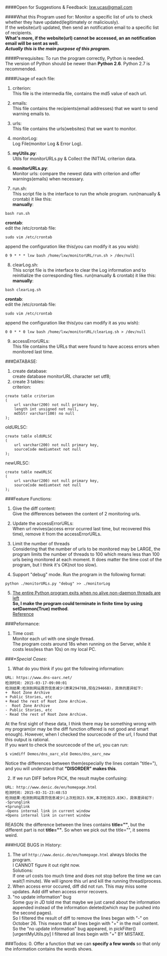 ####Open for Suggestions & Feedback:
lxw.ucas@gmail.com

####What this Program used for:
Monitor a specific list of urls to check whether they have updated(legitimately or maliciously).<br>
If the website(url) updated, then send an notification email to a specific list of recipients.<br>
**What's more, if the website(url) cannot be accessed, an an notification email will be sent as well.** <br>
**_Actually this is the main purpose of this program._**<br>

####Prerequisites:
To run the program correctly, Python is needed.<br>
The version of Python should be newer than **Python 2.6**. Python 2.7 is recommended.

####Usage of each file:
1. criterion:<br>
This file is the intermedia file, contains the md5 value of each url.

2. emails:<br>
This file contains the recipients(email addresses) that we want to send warning emails to.

3. urls:<br>
This file contains the urls(websites) that we want to monitor.

4. monitorLog:<br>
Log File(monitor Log & Error Log).

5. **myUtils.py**:<br>
Utils for monitorURLs.py & Collect the INITIAL criterion data.

6. **monitorURLs.py**:<br>
Monitor urls: compare the newest data with criterion and offer warnings(emails) when necessary.

7. run.sh:<br>
This script file is the interface to run the whole program. run(manually & crontab) it like this:<br>
**manually**:<br>
 ```
 bash run.sh
 ```
**crontab**:<br>
edit the /etc/crontab file:<br>
 ```
 sudo vim /etc/crontab
 ```
append the configuration like this(you can modify it as you wish):<br>
 ```
 0 9 * * * lxw bash /home/lxw/monitorURL/run.sh > /dev/null
 ```

8. clearLog.sh:<br>
This script file is the interface to clear the Log information and to reinitialize the corresponding files. run(manually & crontab) it like this:<br>
**manually**:<br>
 ```
 bash clearLog.sh
 ```
**crontab**:<br>
edit the /etc/crontab file:<br>
 ```
 sudo vim /etc/crontab
 ```
append the configuration like this(you can modify it as you wish):<br>
 ```
 0 0 * * 0 lxw bash /home/lxw/monitorURL/clearLog.sh > /dev/null
 ```

9. accessErrorURLs:<br>
This file contains the URLs that were found to have access errors when monitored last time.

###DATABASE:
1. create database:<br>
create database monitorURL character set utf8;<br>
2. create 3 tables:<br>
criterion:<br>
```
create table criterion
(
    url varchar(200) not null primary key,
    length int unsigned not null,
    md5Str varchar(100) no null
);
```
oldURLSC:<br>
```
create table oldURLSC
(
    url varchar(200) not null primary key,
    sourceCode mediumtext not null
);
```
newURLSC:<br>
```
create table newURLSC
(
    url varchar(200) not null primary key,
    sourceCode mediumtext not null
);
```

###Feature Functions:
1. Give the diff content:<br>
Give the differences between the content of 2 monitoring urls.<br>

2. Update the accessErrorURLs:<br>
When url revives(access error ocurred last time, but recovered this time), remove it from the accessErrorURLs.<br>

3. Limit the number of threads<br>
Considering that the number of urls to be monitored may be LARGE, the program limits the number of threads to 100 which means less than 100 urls being monitored at each moment. It does matter the time cost of the program, but I think it's OK(not too slow).<br>

4. Support "debug" mode. Run the program in the following format:<br>
```
python ./monitorURLs.py "debug" >> ./monitorLog
```
5. [The entire Python program exits when no alive non-daemon threads are left](https://docs.python.org/2.7/library/threading.html)</br>
**So, I make the program could terminate in finite time by using setDaemon(True) method**.</br>
[Reference](http://www.cnblogs.com/jefferybest/archive/2011/10/09/2204050.html)

###Peformance:
1. Time cost:<br>
Monitor each url with one single thread. <br>
The program costs around 18s when running on the Server, while it costs less(less than 10s) on my local PC.<br>

###_*Special Cases_:
1. What do you think if you got the following information:<br>
```
URL: https://www.dns-oarc.net/
检测时间: 2015-03-17-09:00:01
检测结果:检测到网站首页信息减少(原来29478B,现在29466B)，具体的差异如下:
+  Root Zone Archive
+ Public Stories, etc
+ Read the rest of Root Zone Archive.
-  Root Zone Archive
- Public Stories, etc
- Read the rest of Root Zone Archive.
```
At the first sight of these data, I think there may be something wrong with my program(or may be the diff function offered is not good and smart enough). However, when I checked the sourcecode of the url, I found that this output is rational.<br>
If you want to check the sourcecode of the url, you can run:<br>
```
$ vimdiff Demos/dns_oarc_old Demos/dns_oarc_new
```
Notice the differences between them(especially the lines contain "title="), and you will understand that **"DISORDER" makes this**.<br>

2. If we run DIFF before PICK, the result maybe confusing:<br>
```
URL: http://www.denic.de/en/homepage.html
检测时间: 2015-03-31-23:48:53
检测结果:检测到网站首页信息减少(上次检测23.93K,本次检测23.83K)，具体差异如下:
-Sprunglink
+Sprunglink
-Opens internal link in current window
+Opens internal link in current window
```
REASON: the difference between the lines contains **title=""**, but the different part is not **title=""**. So when we pick out the title="", it seems weird.<br>

###HUGE BUGS in History:
1. The url `http://www.denic.de/en/homepage.html` always blocks the program.<br>
I CANNOT figure it out right now.<br>
Solutions:<br>
If one url costs too much time and does not stop before the time we can wait(1 minute). We will ignore this url and kill the running thread/process.
2. When access error occured, diff did not run. This may miss some updates.
Add diff when access error recovers.<br>
3. "no update information" bug<br>
Some guy in JD told me that maybe we just cared about the information appended instead of the information deleted(which may be pushed into the second pages).<br>
So I filtered the result of diff to remove the lines began with "-" on October 26. This means that all lines begin with "+" in the mail content.
So the "no update information" bug appeared, in pickFilter()[urgentMyUtils.py] I filtered all lines begin with "+" BY MISTAKE.<br>

###Todos:
0. Offer a function that we can **specify a few words** so that only the information contains the words shows.<br>
